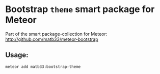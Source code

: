 # Bootstrap `theme` smart package for Meteor

Part of the smart package-collection for Meteor: http://github.com/matb33/meteor-bootstrap

## Usage:

`meteor add matb33:bootstrap-theme`
